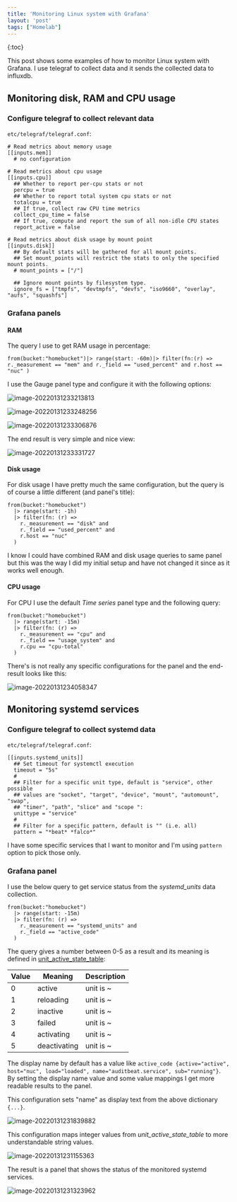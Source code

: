 ```yaml
---
title: 'Monitoring Linux system with Grafana'
layout: 'post'
tags: ["Homelab"]
---
```


{:toc}

This post shows some examples of how to monitor Linux system with Grafana. I use telegraf to collect data and it sends the collected data to influxdb.

## Monitoring disk, RAM and CPU usage

### Configure telegraf to collect relevant data

`etc/telegraf/telegraf.conf`:

```
# Read metrics about memory usage
[[inputs.mem]]
  # no configuration

# Read metrics about cpu usage
[[inputs.cpu]]
  ## Whether to report per-cpu stats or not
  percpu = true
  ## Whether to report total system cpu stats or not
  totalcpu = true
  ## If true, collect raw CPU time metrics
  collect_cpu_time = false
  ## If true, compute and report the sum of all non-idle CPU states
  report_active = false

# Read metrics about disk usage by mount point
[[inputs.disk]]
  ## By default stats will be gathered for all mount points.
  ## Set mount_points will restrict the stats to only the specified mount points.
  # mount_points = ["/"]

  ## Ignore mount points by filesystem type.
  ignore_fs = ["tmpfs", "devtmpfs", "devfs", "iso9660", "overlay", "aufs", "squashfs"]
```


### Grafana panels

#### RAM

The query I use to get RAM usage in percentage:

```
from(bucket:"homebucket")|> range(start: -60m)|> filter(fn:(r) => r._measurement == "mem" and r._field == "used_percent" and r.host == "nuc" )
```

I use the Gauge panel type and configure it with the following options:

![image-20220131233213813](/assets/image-20220131233213813.png)

![image-20220131233248256](/assets/image-20220131233248256.png)

![image-20220131233306876](/assets/image-20220131233306876.png)

The end result is very simple and nice view:

![image-20220131233331727](/assets/image-20220131233331727.png)

#### Disk usage

For disk usage I have pretty much the same configuration, but the query is of course a little different (and panel's title):

```
from(bucket:"homebucket")
  |> range(start: -1h)
  |> filter(fn: (r) =>
    r._measurement == "disk" and
    r._field == "used_percent" and
    r.host == "nuc"
  )
```

I know I could have combined RAM and disk usage queries to same panel but this was the way I did my initial setup and have not changed it since as it works well enough.

#### CPU usage

For CPU I use the default *Time series* panel type and the following query:

```
from(bucket:"homebucket")
  |> range(start: -15m)
  |> filter(fn: (r) =>
    r._measurement == "cpu" and
    r._field == "usage_system" and
    r.cpu == "cpu-total"
  )
```

There's is not really any specific configurations for the panel and the end-result looks like this:

![image-20220131234058347](/assets/image-20220131234058347.png)



## Monitoring systemd services

### Configure telegraf to collect systemd data

`etc/telegraf/telegraf.conf`:

```
[[inputs.systemd_units]]
  ## Set timeout for systemctl execution
  timeout = "5s"
  #
  ## Filter for a specific unit type, default is "service", other possible
  ## values are "socket", "target", "device", "mount", "automount", "swap",
  ## "timer", "path", "slice" and "scope ":
  unittype = "service"
  #
  ## Filter for a specific pattern, default is "" (i.e. all)
  pattern = "*beat* *falco*"
```

I have some specific services that I want to monitor and I'm using `pattern` option to pick those only.

### Grafana panel

I use the below query to get service status from the *systemd_units* data collection.

```
from(bucket:"homebucket")
  |> range(start: -15m)
  |> filter(fn: (r) =>
    r._measurement == "systemd_units" and
    r._field == "active_code"
  )

```

The query gives a number between 0-5 as a result and its meaning is defined in [unit_active_state_table](https://github.com/systemd/systemd/blob/c87700a1335f489be31cd3549927da68b5638819/src/basic/unit-def.c#L99):

| Value | Meaning      | Description |
| ----- | ------------ | ----------- |
| 0     | active       | unit is ~   |
| 1     | reloading    | unit is ~   |
| 2     | inactive     | unit is ~   |
| 3     | failed       | unit is ~   |
| 4     | activating   | unit is ~   |
| 5     | deactivating | unit is ~   |

The display name by default has a value like `active_code {active="active", host="nuc", load="loaded", name="auditbeat.service", sub="running"}`. By setting the display name value and some value mappings I get more readable results to the panel.



This configuration sets "name" as display text from the above dictionary `{...}`.

![image-20220131231839882](/assets/image-20220131231839882.png)

This configuration maps integer values from *unit_active_state_table* to more understandable string values.

![image-20220131231155363](/assets/image-20220131231155363.png)

 The result is a panel that shows the status of the monitored systemd services.

![image-20220131231323962](/assets/image-20220131231323962.png)

